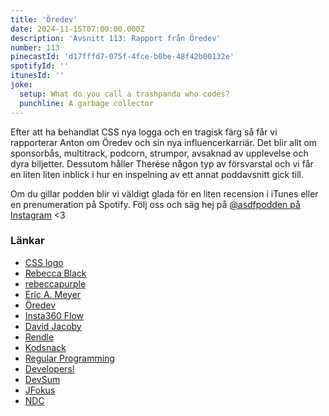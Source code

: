 ```yaml
---
title: 'Öredev'
date: 2024-11-15T07:00:00.000Z
description: 'Avsnitt 113: Rapport från Öredev'
number: 113
pinecastId: 'd17fffd7-075f-4fce-b0be-48f42b00132e'
spotifyId: ''
itunesId: ''
joke:
  setup: What do you call a trashpanda who codes?
  punchline: A garbage collector
---
```


Efter att ha behandlat CSS nya logga och en tragisk färg så får vi rapporterar Anton om Öredev och sin nya influencerkarriär. Det blir allt om sponsorbås, multitrack, podcorn, strumpor, avsaknad av upplevelse och dyra biljetter. Dessutom håller Therése någon typ av försvarstal och vi får en liten liten inblick i hur en inspelning av ett annat poddavsnitt gick till.

Om du gillar podden blir vi väldigt glada för en liten recension i iTunes eller en prenumeration på Spotify. Följ oss och säg hej på [@asdfpodden på Instagram](https://www.instagram.com/asdfpodden/) &lt;3

### Länkar

- [CSS logo](https://github.com/CSS-Next/css-next/issues/105#issuecomment-2445341089)
- [Rebecca Black](https://sv.wikipedia.org/wiki/Rebecca_Black)
- [rebeccapurple](https://meyerweb.com/eric/thoughts/2014/06/19/rebeccapurple/)
- [Eric A. Meyer](https://meyerweb.com/)
- [Öredev](https://oredev.org/)
- [Insta360 Flow](https://www.insta360.com/product/insta360-flow-pro)
- [David Jacoby](https://www.linkedin.com/in/djacoby/?originalSubdomain=se)
- [Rendle](https://rendle.dev/)
- [Kodsnack](https://kodsnack.se/)
- [Regular Programming](https://www.regprog.com/)
- [Developers!](https://developerspodcast.com/)
- [DevSum](https://www.devsum.se/)
- [JFokus](https://www.jfokus.se/)
- [NDC](https://ndcconferences.com/)
